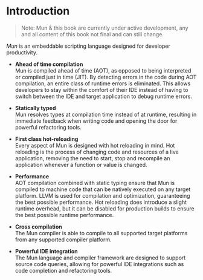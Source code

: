 # Introduction

> Note: Mun & this book are currently under active development, any and all
> content of this book not final and can still change.

*Mun* is an embeddable scripting language designed for developer productivity. 

* **Ahead of time compilation**  
  Mun is compiled ahead of time (AOT), as opposed to being interpreted or
  compiled just in time (JIT). By detecting errors in the code during AOT
  compilation, an entire class of runtime errors is eliminated. This allows
  developers to stay within the comfort of their IDE instead of having to switch
  between the IDE and target application to debug runtime errors.

* **Statically typed**  
  Mun resolves types at compilation time instead of at runtime, resulting in
  immediate feedback when writing code and opening the door for powerful
  refactoring tools.

* **First class hot-reloading**  
  Every aspect of Mun is designed with hot reloading in mind. Hot reloading is
  the process of changing code and resources of a live application, removing the
  need to start, stop and recompile an application whenever a function or value
  is changed.

* **Performance**  
  AOT compilation combined with static typing ensure that Mun is compiled to machine code
  that can be natively executed on any target platform. LLVM is used for compilation
  and optimization, guaranteeing the best possible performance. Hot reloading does
  introduce a slight runtime overhead, but it can be disabled for production
  builds to ensure the best possible runtime performance.

* **Cross compilation**  
  The Mun compiler is able to compile to all supported target platforms from any
  supported compiler platform. 

* **Powerful IDE integration**  
  The Mun language and compiler framework are designed to support source code
  queries, allowing for powerful IDE integrations such as code completion and
  refactoring tools.
